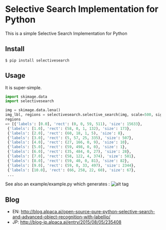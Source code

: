 # Selective Search Implementation for Python

This is a simple Selective Search Implementation for Python

## Install

```
$ pip install selectivesearch
```

## Usage

It is super-simple.

```python
import skimage.data
import selectivesearch

img = skimage.data.lena()
img_lbl, regions = selectivesearch.selective_search(img, scale=500, sigma=0.9, min_size=10)
regions
=> [{'labels': [0.0], 'rect': (0, 0, 59, 511), 'size': 15633},
 {'labels': [1.0], 'rect': (58, 0, 1, 132), 'size': 173},
 {'labels': [2.0], 'rect': (60, 18, 1, 5), 'size': 8},
 {'labels': [3.0], 'rect': (5, 57, 25, 335), 'size': 507},
 {'labels': [4.0], 'rect': (27, 166, 0, 9), 'size': 10},
 {'labels': [5.0], 'rect': (59, 498, 0, 0), 'size': 1},
 {'labels': [6.0], 'rect': (35, 484, 0, 27), 'size': 28},
 {'labels': [7.0], 'rect': (58, 122, 4, 374), 'size': 581},
 {'labels': [8.0], 'rect': (59, 40, 0, 81), 'size': 82},
 {'labels': [9.0], 'rect': (59, 0, 33, 497), 'size': 2344},
 {'labels': [10.0], 'rect': (66, 258, 22, 60), 'size': 67},
 ...
```

See also an example/example.py which generates :
![alt tag](https://github.com/Ethiy/selectivesearch/raw/develop/example/result.png)

## Blog
- EN: http://blog.alpaca.ai/open-source-pure-python-selective-search-and-advanced-object-recognition-with-labellio/
- JP: http://blog-jp.alpaca.ai/entry/2015/08/05/235408
